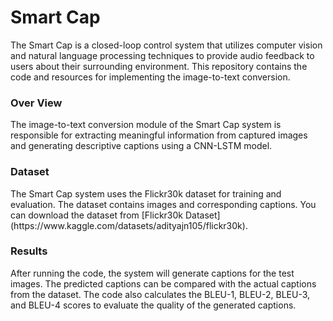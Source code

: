 <h1> Smart Cap </h1>
The Smart Cap is a closed-loop control system that utilizes computer vision and natural language processing techniques to provide audio feedback to users about their surrounding environment. This repository contains the code and resources for implementing the image-to-text conversion.
<br>
 <H3>Over View</H3>
 The image-to-text conversion module of the Smart Cap system is responsible for extracting meaningful information from captured images and generating descriptive captions using a CNN-LSTM model.
 

<h3>Dataset</h3>
The Smart Cap system uses the Flickr30k dataset for training and evaluation. The dataset contains images and corresponding captions. You can download the dataset from [Flickr30k Dataset](https://www.kaggle.com/datasets/adityajn105/flickr30k).

<h3>Results</h3>
After running the code, the system will generate captions for the test images. The predicted captions can be compared with the actual captions from the dataset. The code also calculates the BLEU-1, BLEU-2, BLEU-3, and BLEU-4 scores to evaluate the quality of the generated captions.
